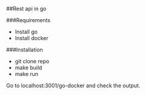 ##Rest api in go

###Requirements
   * Install go
   * Install docker

###Installation

   * git clone repo
   * make build
   * make run
   
Go to localhost:3001/go-docker and check the output.
